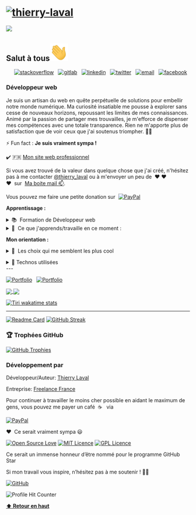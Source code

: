 # [![thierry-laval](https://github.com/thierry-laval/thierry-laval/blob/master/images/banniere.jpg?raw=true)](https://thierrylaval.dev)

<!--## Salut à tous 👋 -->
 ![](https://komarev.com/ghpvc/?username=thierry-laval&style=for-the-badge&base=15000&label=Vues+du+PROFILE)

## Salut à tous<img src="images/wave.gif" width="50px">

<p align ="right">
<a target="blank" href="https://stackoverflow.com/story/thierrylaval"><img alt="stackoverflow" img height="35" src="https://cdn.sstatic.net/Sites/stackoverflow/Img/apple-touch-icon.png"></a>&nbsp;&nbsp;
<a target="blank" href="https://gitlab.com/thierry-laval"><img alt="gitlab" img height="24" src="https://gitlab.com/assets/favicon-7901bd695fb93edb07975966062049829afb56cf11511236e61bcf425070e36e.png"></a>&nbsp;&nbsp;
<a target="blank" href="https://www.linkedin.com/in/thierry-laval"><img alt="linkedin" img height="24" src="https://github.com/thierry-laval/thierry-laval/blob/master/images/linked-in-alt.svg?raw=true"></a>&nbsp;&nbsp;
<a target="blank" href="https://twitter.com/thierry_laval"><img alt="twitter" img height="24" src="https://github.com/thierry-laval/thierry-laval/blob/master/images/twitter.png?raw=true"></a>&nbsp;&nbsp;
<a target="blank" href="mailto:contact@thierrylaval.dev"><img alt="email" img height="24" src="https://github.com/thierry-laval/thierry-laval/blob/master/images/applemail.png?raw=true"></a>&nbsp;&nbsp;
<a target="blank" href="https://www.facebook.com/thierrylaval"><img alt="facebook" img height="24" src="https://github.com/thierry-laval/thierry-laval/blob/master/images/facebook.png?raw=true"></a>&nbsp;&nbsp;

### Développeur web

Je suis un artisan du web en quête perpétuelle de solutions pour embellir notre monde numérique. Ma curiosité insatiable me pousse à explorer sans cesse de nouveaux horizons, repoussant les limites de mes connaissances. Animé par la passion de partager mes trouvailles, je m'efforce de dispenser mes compétences avec une totale transparence. Rien ne m'apporte plus de satisfaction que de voir ceux que j'ai soutenus triompher. 🚀💡

⚡ Fun fact : **Je suis vraiment sympa !**

:heavy_check_mark: 🇫🇷 <a href="https://thierrylaval.dev/" target="blank">Mon site web professionnel</a><br>

Si vous avez trouvé de la valeur dans quelque chose que j'ai créé, n'hésitez pas à me contacter [@thierry_laval](https://twitter.com/thierry_laval/) ou à m'envoyer un peu de&nbsp;&nbsp;♥ ♥ ♥&nbsp;&nbsp;sur&nbsp;&nbsp;[Ma boite mail 📫](mailto:contact@thierrylaval.dev).

Vous pouvez me faire une petite donation sur&nbsp;&nbsp;[![PayPal](https://img.shields.io/badge/PayPal-Donate-blue?logo=paypal&logoColor=white&style=for-the-badge)](https://www.paypal.com/paypalme/thierrylaval01?country.x=FR&locale.x=fr_FR)

<p>
  <strong>Apprentissage :</strong>
  <details>
    <summary>📚&nbsp;&nbsp;Formation de Développeur web</summary>
      - Création sous Prestashop<br/>
      - Création sous WordPress<br/>
      - Création/intégration d'une maquette<br/>
      - La ligne de commande<br/>
      - Git et GitHub<br/>
      - HTML5 & CSS3, SASS<br/>
      - JavaScript<br/>
      - Bootstrap 4<br/>
      - Node.js<br/>
      - Express<br/>
      - MongoDB<br/>
      - PHP<br/>
      - L'OSWAP<br/>
      - API REST<br/>
      - MySQL<br/>
      - Vue.js<br/>
  </details>
  <details>
    <summary>🌱&nbsp;&nbsp;Ce que j'apprends/travaille en ce moment :</summary>
      - Html5, Css3<br/>
      - JavaScript pour le web<br/>
      - MySQL<br/>
      - PHP<br/>
      - Symfony<br/>
      - Devops<br/>
      - VueJs 3
  </details>
</p>
<p>
  <strong>Mon orientation :</strong>
  <details>
    <summary>🤔&nbsp;&nbsp;Les choix qui me semblent les plus cool</summary>
      - Création de sites et de boutiques<br/>
      - e-commerce<br/>
      - Prestashop (gestion et développements)<br/>
      - Wordpress<br/>
      - Apprentissages de code<br/>
      - Spécialisation dans la voie qui me paraîtra la plus sympa !<br/>
      - Aider les gens.<br/>
  </details>
</p>

<details>
    <summary>🔋 Technos utilisées</summary>

    #### 🧑‍💻 Langages de programmation, de script et de balisage

    [![PHP](https://img.shields.io/badge/php-%23777BB4.svg?&logo=php&logoColor=white)](#)
    [![JavaScript](https://img.shields.io/badge/JavaScript-F7DF1E?logo=javascript&logoColor=000)](#)
    [![Shell](https://img.shields.io/badge/shell_script-%23121011.svg?logo=gnu-bash&logoColor=white&style=flat)](#)
    [![CSS](https://img.shields.io/badge/CSS-1572B6?logo=css3&logoColor=fff)](#)
    [![Sass](https://img.shields.io/badge/Sass-C69?logo=sass&logoColor=fff)](#)
    [![HTML](https://img.shields.io/badge/HTML-%23E34F26.svg?logo=html5&logoColor=white)](#)
    [![JSON](https://img.shields.io/badge/JSON-000?logo=json&logoColor=fff)](#)
    [![Markdown](https://img.shields.io/badge/Markdown-%23000000.svg?logo=markdown&logoColor=white)](#)

    #### 🖼️ Frameworks

    [![Bootstrap](https://img.shields.io/badge/Bootstrap-7952B3?logo=bootstrap&logoColor=fff)](#)
    [![Express.js](https://img.shields.io/badge/Express.js-%23404d59.svg?logo=express&logoColor=%2361DAFB)](#)
    [![Laravel](https://img.shields.io/badge/Laravel-%23FF2D20.svg?logo=laravel&logoColor=white)](#)
    [![NodeJS](https://img.shields.io/badge/Node.js-6DA55F?logo=node.js&logoColor=white)](#)
    [![React](https://img.shields.io/badge/React-%2320232a.svg?logo=react&logoColor=%2361DAFB)](#)
    [![Sass](https://img.shields.io/badge/Sass-C69?logo=sass&logoColor=fff)](#)
    [![Symfony](https://img.shields.io/badge/Symfony-black?logo=symfony)](#)
    [![Vue.js](https://img.shields.io/badge/Vue.js-4FC08D?logo=vuedotjs&logoColor=fff)](#)

    #### ⛈️ Bases de données

    [![MySQL](https://img.shields.io/badge/mysql-%2300f.svg?logo=mysql&logoColor=white&style=flat)](#)
    [![MariaDB](https://img.shields.io/badge/MariaDB-003545?logo=mariadb&logoColor=white&style=flat)](#)
    [![MongoDB](https://img.shields.io/badge/MongoDB-47A248?logo=mongodb&logoColor=fff&style=flat)](#)

    #### 🔎 CI

    [![GitHub Actions](https://img.shields.io/badge/GitHub_Actions-2088FF?logo=github-actions&logoColor=white)](#)
    [![Bitbucket Pipelines](https://img.shields.io/badge/Bitbucket_Pipelines-0052CC?logo=bitbucket&logoColor=white)](#)
    [![Docker](https://img.shields.io/badge/docker-%230db7ed.svg?logo=docker&logoColor=white&style=flat)](#)

    #### ☁️ Serveurs web et systèmes cloud

    [![Nginx](https://img.shields.io/badge/nginx-%23009639.svg?logo=nginx&logoColor=white&style=flat)](#)
    [![AWS](https://img.shields.io/badge/AWS-%23FF9900.svg?logo=amazon-web-services&logoColor=white)](#)
    [![Cloudflare](https://img.shields.io/badge/Cloudflare-F38020?logo=Cloudflare&logoColor=white)](#)
    [![Google Cloud](https://img.shields.io/badge/Google%20Cloud-4285F4?logo=googlecloud&logoColor=fff&style=flat)](#)
    [![cPanel](https://img.shields.io/badge/cPanel-FF6C2C?logo=cpanel&style=flat&logoColor=fff&style=flat)](#)

    #### 🎨 Design

    [![Adobe Illustrator](https://img.shields.io/badge/Adobe%20Illustrator-FF9A00?logo=adobe%20illustrator&logoColor=white)](#)
    [![Adobe Photoshop](https://img.shields.io/badge/Adobe%20Photoshop-4285F4?logo=adobe%20illustrator&logoColor=white)](#)

    #### 📦 Gestionnaires de paquets

    [![Nix](https://img.shields.io/badge/Nix-5277C3?logo=nixos&logoColor=fff)](#)
    [![npm](https://img.shields.io/badge/npm-CB3837?logo=npm&logoColor=fff)](#)
    [![Yarn](https://img.shields.io/badge/Yarn-2C8EBB?logo=yarn&logoColor=fff)](#)

    #### 🔖 Gestion de version

    [![Git](https://img.shields.io/badge/Git-F05032?logo=git&logoColor=fff)](#)

    #### 💻 IDE/Éditeurs de code

    [![PhpStorm](https://img.shields.io/badge/PhpStorm-000?logo=phpstorm&logoColor=fff)](#)
    [![Visual Studio Code](https://custom-icon-badges.demolab.com/badge/Visual%20Studio%20Code-0078d7.svg?logo=vsc&logoColor=white)](#)

    #### 🖥️ Systèmes d'exploitation

    [![Debian](https://img.shields.io/badge/Debian-A81D33?logo=debian&logoColor=fff)](#)
    [![Linux](https://img.shields.io/badge/Linux-FCC624?logo=linux&logoColor=black)](#)
    [![Ubuntu](https://img.shields.io/badge/Ubuntu-E95420?logo=ubuntu&logoColor=white)](#)
    [![Windows](https://custom-icon-badges.demolab.com/badge/Windows-0078D6?logo=windows11&logoColor=white)](#)
    [![MacOS](https://custom-icon-badges.demolab.com/badge/MacOS-0078D6?logo=Macos&logoColor=white)](#)

    #### 🤝 Outils de collaboration

    [![Slack](https://img.shields.io/badge/Slack-4A154B?logo=slack&logoColor=fff)](#)
    [![Discord](https://img.shields.io/badge/Discord-5865F2.svg?logo=Discord&logoColor=white&style=flat)](#)

    #### 📦 CMS

    [![PrestaShop](https://img.shields.io/badge/PrestaShop-DF0067?logo=prestashop&logoColor=fff&style=flat)](#)
    [![Drupal](https://img.shields.io/badge/Drupal-0678BE?logo=drupal&logoColor=fff&style=flat)](#)
    [![WordPress](https://img.shields.io/badge/WordPress-21759B?logo=wordpress&logoColor=fff&style=flat)](#)

</details>
---

<a target="blank" href="https://thierrylaval.dev"><img alt="Portfolio" img height="24" src="https://img.shields.io/badge/Tiri-PRO-red"/></a>&nbsp;&nbsp;
<a target="blank" href="https://www.paypal.com/paypalme/thierrylaval01?country.x=FR&locale.x=fr_FR"><img alt="Portfolio" img height="24" src="https://img.shields.io/badge/Payez--moi-un%20caf%C3%A9-white"/></a>&nbsp;&nbsp;

<a href="https://github.com/thierry-laval">
  <img align="center" src="https://github-readme-stats.vercel.app/api/top-langs/?username=thierry-laval&layout=compact&locale=fr&theme=merko&include_all_commits=true&langs_count=8" />
</a>
<a href="https://github.com/thierry-laval">
  <img align="center" src="https://github-readme-stats.vercel.app/api?username=thierry-laval&show_icons=true&locale=fr&theme=merko&include_all_commits=true&hide=issues" />
</a>

[![Tiri wakatime stats](https://github-readme-stats.vercel.app/api/wakatime?username=Tiri&layout=compact&theme=merko)](https://github.com/thierry-laval/thierry-laval)

---

[![Readme Card](https://github-readme-stats.vercel.app/api/pin/?username=thierry-laval&repo=github-readme-stats&theme=merko&locale=fr)](https://github.com/thierry-laval/github-readme-stats)
[![GitHub Streak](https://streak-stats.demolab.com?user=thierry-laval&theme=github-green-purple&hide_border=true&locale=fr&date_format=j%20M%5B%20Y%5D&mode=weekly)](https://git.io/streak-stats)

### 🏆 Trophées GitHub

[![GitHub Trophies](https://github-profile-trophy.vercel.app/?username=thierry-laval&theme=onedark&no-bg=true&no-frame=true&column=-1)](#)

### Développement par

Développeur/Auteur: [Thierry Laval](https://github.com/thierry-laval)

Entreprise: [Freelance France](https://github.com/xXx-France)

Pour continuer à travailler le moins cher possible en aidant le maximum de gens,
vous pouvez me payer un café&nbsp;&nbsp;☕️&nbsp;&nbsp; via

[![PayPal](https://img.shields.io/badge/PayPal-Donate-blue?logo=paypal&logoColor=white&style=for-the-badge)](https://www.paypal.com/paypalme/thierrylaval01?country.x=FR&locale.x=fr_FR)

:heart:&nbsp;&nbsp;Ce serait vraiment sympa 😃

[![Open Source Love](https://img.shields.io/badge/Open%20Source-%E2%9D%A4%EF%B8%8F-color=green&right_color=red)](https://github.com/thierry-laval/)
[![MIT Licence](https://badges.frapsoft.com/os/mit/mit.png?v=103)](https://opensource.org/licenses/mit-license.php)
[![GPL Licence](https://badges.frapsoft.com/os/gpl/gpl.png?v=103 )](https://opensource.org/licenses/GPL-3.0/)

Ce serait un immense honneur d’être nommé pour le programme GitHub Star 

Si mon travail vous inspire, n’hésitez pas à me soutenir ! 🚀✨

<a href='https://stars.github.com/nominate/' target="_blank"><img alt='GitHub' src='https://img.shields.io/badge/Nominate  @thierrylaval-100000?style=flat&logo=github&logoColor=000&labelColor=fff&color=E03A3A'/></a>

![Profile Hit Counter](https://hit.yhype.me/github/profile?user_id=46448224)

**[⬆ Retour en haut](#)**
